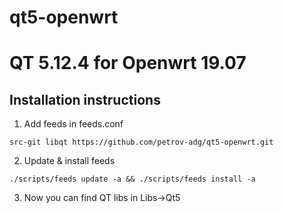 # qt5-openwrt
QT 5.12.4 for Openwrt 19.07
=========================

Installation instructions
-------------------------

1. Add feeds in feeds.conf


```
src-git libqt https://github.com/petrov-adg/qt5-openwrt.git
```

2. Update & install feeds

```
./scripts/feeds update -a && ./scripts/feeds install -a
```

3. Now you can find QT libs in Libs->Qt5

